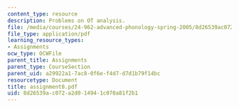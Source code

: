 ```yaml
---
content_type: resource
description: Problems on OT analysis.
file: /media/courses/24-962-advanced-phonology-spring-2005/8d26539ac072a2d014941c070a81f2b1_assignment8.pdf
file_type: application/pdf
learning_resource_types:
- Assignments
ocw_type: OCWFile
parent_title: Assignments
parent_type: CourseSection
parent_uid: a29922a1-7ac8-0f6e-f4d7-d7d1b79f14bc
resourcetype: Document
title: assignment8.pdf
uid: 8d26539a-c072-a2d0-1494-1c070a81f2b1
---
```


